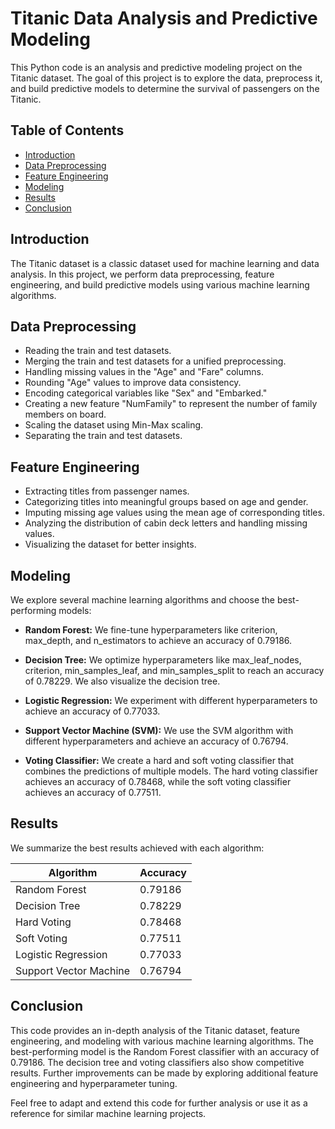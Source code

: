 # Titanic Data Analysis and Predictive Modeling

This Python code is an analysis and predictive modeling project on the Titanic dataset. The goal of this project is to explore the data, preprocess it, and build predictive models to determine the survival of passengers on the Titanic.

## Table of Contents

- [Introduction](#introduction)
- [Data Preprocessing](#data-preprocessing)
- [Feature Engineering](#feature-engineering)
- [Modeling](#modeling)
- [Results](#results)
- [Conclusion](#conclusion)

## Introduction

The Titanic dataset is a classic dataset used for machine learning and data analysis. In this project, we perform data preprocessing, feature engineering, and build predictive models using various machine learning algorithms.

## Data Preprocessing

- Reading the train and test datasets.
- Merging the train and test datasets for a unified preprocessing.
- Handling missing values in the "Age" and "Fare" columns.
- Rounding "Age" values to improve data consistency.
- Encoding categorical variables like "Sex" and "Embarked."
- Creating a new feature "NumFamily" to represent the number of family members on board.
- Scaling the dataset using Min-Max scaling.
- Separating the train and test datasets.

## Feature Engineering

- Extracting titles from passenger names.
- Categorizing titles into meaningful groups based on age and gender.
- Imputing missing age values using the mean age of corresponding titles.
- Analyzing the distribution of cabin deck letters and handling missing values.
- Visualizing the dataset for better insights.

## Modeling

We explore several machine learning algorithms and choose the best-performing models:

- **Random Forest:** We fine-tune hyperparameters like criterion, max_depth, and n_estimators to achieve an accuracy of 0.79186.

- **Decision Tree:** We optimize hyperparameters like max_leaf_nodes, criterion, min_samples_leaf, and min_samples_split to reach an accuracy of 0.78229. We also visualize the decision tree.

- **Logistic Regression:** We experiment with different hyperparameters to achieve an accuracy of 0.77033.

- **Support Vector Machine (SVM):** We use the SVM algorithm with different hyperparameters and achieve an accuracy of 0.76794.

- **Voting Classifier:** We create a hard and soft voting classifier that combines the predictions of multiple models. The hard voting classifier achieves an accuracy of 0.78468, while the soft voting classifier achieves an accuracy of 0.77511.

## Results

We summarize the best results achieved with each algorithm:

| Algorithm            | Accuracy |
|----------------------|----------|
| Random Forest        | 0.79186  |
| Decision Tree        | 0.78229  |
| Hard Voting          | 0.78468  |
| Soft Voting          | 0.77511  |
| Logistic Regression  | 0.77033  |
| Support Vector Machine | 0.76794  |

## Conclusion

This code provides an in-depth analysis of the Titanic dataset, feature engineering, and modeling with various machine learning algorithms. The best-performing model is the Random Forest classifier with an accuracy of 0.79186. The decision tree and voting classifiers also show competitive results. Further improvements can be made by exploring additional feature engineering and hyperparameter tuning.

Feel free to adapt and extend this code for further analysis or use it as a reference for similar machine learning projects.
